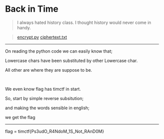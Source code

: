 # Back in Time

> I always hated history class. I thought history would never come in handy.

> [encrypt.py](encrypt.py)
> [ciphertext.txt](ciphertext.txt)

------
On reading the python code we can easily know that;

Lowercase chars have been substituted by other Lowercase char.

All other are where they are suppose to be.

<br>

We even know flag has timctf in start.

So, start by simple reverse subsitution;

and making the words sensible in english;

we get the flag

------
flag = timctf{Ps3udO_R4NdoM_1S_Not_RAnD0M}
